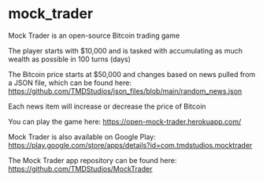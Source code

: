 # mock_trader

Mock Trader is an open-source Bitcoin trading game

The player starts with $10,000 and is tasked with accumulating as much wealth as possible in 100 turns (days)

The Bitcoin price starts at $50,000 and changes based on news pulled from a JSON file, which can be found here: https://github.com/TMDStudios/json_files/blob/main/random_news.json

Each news item will increase or decrease the price of Bitcoin

You can play the game here: https://open-mock-trader.herokuapp.com/

Mock Trader is also available on Google Play: https://play.google.com/store/apps/details?id=com.tmdstudios.mocktrader

The Mock Trader app repository can be found here: https://github.com/TMDStudios/MockTrader
